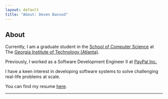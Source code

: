 ```yaml
---
layout: default
title: "About: Deven Bansod"
---
```


## About

Currently, I am a graduate student in the [School of Computer Science](https://www.scs.gatech.edu/) at The [Georgia Institute of Technology (Atlanta)](https://www.gatech.edu).

Previously, I worked as a Software Development Engineer II at [PayPal Inc.](https://www.paypal.com)

I have a keen interest in developing software systems to solve challenging real-life problems at scale.

You can find my resume [here]().

<hr/>
